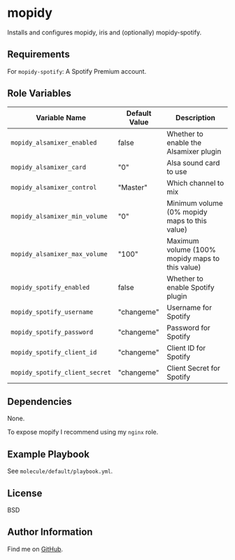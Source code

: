 mopidy
=========

Installs and configures mopidy, iris and (optionally) mopidy-spotify.

Requirements
------------

For `mopidy-spotify`: A Spotify Premium account.

Role Variables
--------------


| Variable Name | Default Value | Description |
--------------- |---------------|--------------
`mopidy_alsamixer_enabled` | false | Whether to enable the Alsamixer plugin
`mopidy_alsamixer_card` | "0" | Alsa sound card to use
`mopidy_alsamixer_control` | "Master" | Which channel to mix
`mopidy_alsamixer_min_volume` | "0" | Minimum volume (0% mopidy maps to this value)
`mopidy_alsamixer_max_volume` | "100" | Maximum volume (100% mopidy maps to this value)
`mopidy_spotify_enabled` | false | Whether to enable Spotify plugin
`mopidy_spotify_username` | "changeme" | Username for Spotify
`mopidy_spotify_password` | "changeme" | Password for Spotify
`mopidy_spotify_client_id` | "changeme" | Client ID for Spotify
`mopidy_spotify_client_secret` | "changeme" | Client Secret for Spotify

Dependencies
------------

None.

To expose mopify I recommend using my `nginx` role.

Example Playbook
----------------

See `molecule/default/playbook.yml`.

License
-------

BSD

Author Information
------------------

Find me on [GitHub](https://github.com/ThreeFx).

